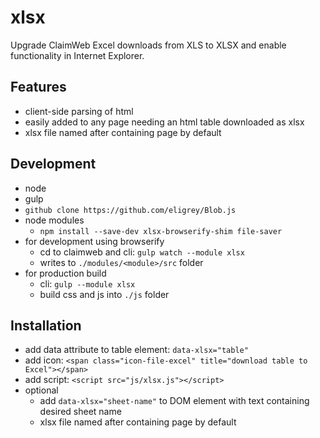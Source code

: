# xlsx

Upgrade ClaimWeb Excel downloads from XLS to XLSX and enable functionality in Internet Explorer.

## Features

- client-side parsing of html
- easily added to any page needing an html table downloaded as xlsx
- xlsx file named after containing page by default 

## Development

- node
- gulp
- `github clone https://github.com/eligrey/Blob.js`
- node modules
    *  `npm install --save-dev xlsx-browserify-shim file-saver`
- for development using browserify
    *  cd to claimweb and cli: `gulp watch --module xlsx`
    *  writes to `./modules/<module>/src` folder
- for production build
    *  cli: `gulp --module xlsx`
    *  build css and js into `./js` folder

## Installation

- add data attribute to table element: `data-xlsx="table"`
- add icon: `<span class="icon-file-excel" title="download table to Excel"></span>`
- add script: `<script src="js/xlsx.js"></script>`
- optional
    *  add `data-xlsx="sheet-name"` to DOM element with text containing desired sheet name
    *  xlsx file named after containing page by default